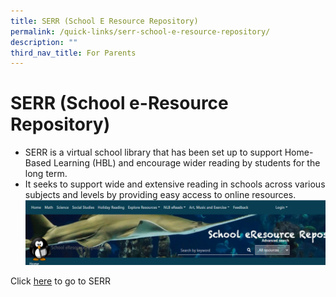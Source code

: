 ```yaml
---
title: SERR (School E Resource Repository)
permalink: /quick-links/serr-school-e-resource-repository/
description: ""
third_nav_title: For Parents
---
```


# SERR (School e-Resource Repository)

* SERR is a virtual school library that has been set up to support Home-Based Learning (HBL) and encourage wider reading by students for the long term.
* It seeks to support wide and extensive reading in schools across various subjects and levels by providing easy access to online resources.
![](/images/serr.png)

Click [here](https://schoolibrary.moe.edu.sg/eresourcespri/cgi-bin/spydus.exe/MSGTRN/WPAC/HOME) to go to SERR